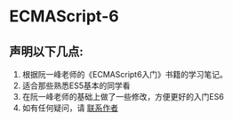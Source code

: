 # ECMAScript-6
## 声明以下几点:
1. 根据阮一峰老师的《ECMAScript6入门》书籍的学习笔记。
2. 适合那些熟悉ES5基本的同学看
3. 在阮一峰老师的基础上做了一些修改，方便更好的入门ES6
4. 如有任何疑问，请 [联系作者](qingdixiatou@163.com)

